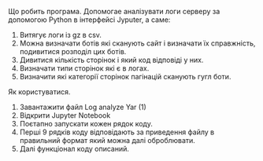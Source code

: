 Що робить програма.
Допомогае аналізувати логи серверу за допомогою Python в інтерфейсі Jyputer, а саме:
1. Витягує логи із gz в csv.
2. Можна визначати ботів які сканують сайт і визначати їх справжність, подивитися розподіл цих ботів.
3. Дивитися кількість сторінок і який код відповіді у них.
4. Визначати типи сторінок які є в логах.
5. Визначити які категорії сторінок пагінацій сканують гугл боти.

Як користуватися.
1. Завантажити файл Log analyze Yar (1)
2. Відкрити Jupyter Notebook
3. Поєтапно запускати кожен рядок коду.
4. Перші 9 рядків коду відповідають за приведення файлу в правильний формат який можна далі оброблювати.
5. Далі функціонал коду описаний.
